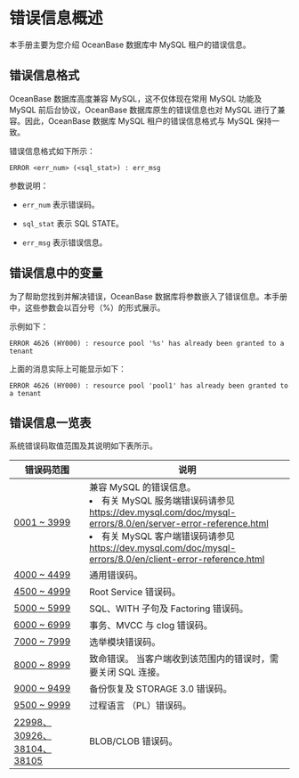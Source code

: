 # 错误信息概述

本手册主要为您介绍 OceanBase 数据库中 MySQL 租户的错误信息。

## 错误信息格式

OceanBase 数据库高度兼容 MySQL，这不仅体现在常用 MySQL 功能及 MySQL 前后台协议，OceanBase 数据库原生的错误信息也对 MySQL 进行了兼容。因此，OceanBase 数据库 MySQL 租户的错误信息格式与 MySQL 保持一致。

错误信息格式如下所示：

```unknow
ERROR <err_num> (<sql_stat>) : err_msg
```

参数说明：

* `err_num` 表示错误码。

* `sql_stat` 表示 SQL STATE。

* `err_msg` 表示错误信息。

## 错误信息中的变量

为了帮助您找到并解决错误，OceanBase 数据库将参数嵌入了错误信息。本手册中，这些参数会以百分号（%）的形式展示。

示例如下：

```unknow
ERROR 4626 (HY000) : resource pool '%s' has already been granted to a tenant
```

上面的消息实际上可能显示如下：

```unknow
ERROR 4626 (HY000) : resource pool 'pool1' has already been granted to a tenant
```

## 错误信息一览表

系统错误码取值范围及其说明如下表所示。

| 错误码范围     | 说明    |
|---------------------|-------------------------|
| [0001 \~ 3999](../600.error-code-of-mysql-mode/200.0001-3999-of-mysql-mode.md)            | 兼容 MySQL 的错误信息。 <li>有关 MySQL 服务端错误码请参见<br> <https://dev.mysql.com/doc/mysql-errors/8.0/en/server-error-reference.html>   <li>有关 MySQL 客户端错误码请参见<br> <https://dev.mysql.com/doc/mysql-errors/8.0/en/client-error-reference.html>    |
| [4000 \~ 4499](../600.error-code-of-mysql-mode/300.4000-4499-of-mysql-mode.md)            | 通用错误码。   |
| [4500 \~ 4999](../600.error-code-of-mysql-mode/400.4500-4999-of-mysql-mode.md)            | Root Service 错误码。  |
| [5000 \~ 5999](../600.error-code-of-mysql-mode/500.5000-5999-of-mysql-mode.md)            | SQL、WITH 子句及 Factoring 错误码。     |
| [6000 \~ 6999](../600.error-code-of-mysql-mode/600.6000-6999-of-mysql-mode.md)            | 事务、MVCC 与 clog 错误码。  |
| [7000 \~ 7999](../600.error-code-of-mysql-mode/700.7000-7999-of-mysql-mode.md)            | 选举模块错误码。 |
| [8000 \~ 8999](../600.error-code-of-mysql-mode/800.8000-8999-of-mysql-mode.md)            | 致命错误。 当客户端收到该范围内的错误时，需要关闭 SQL 连接。        |
| [9000 \~ 9499](../600.error-code-of-mysql-mode/900.9000-9499-of-mysql-mode.md)            | 备份恢复及 STORAGE 3.0 错误码。  |
| [9500 \~ 9999](../600.error-code-of-mysql-mode/1000.9500-9999-of-mysql-mode.md)            | 过程语言 （PL）错误码。  |
| [22998、30926、38104、38105](../600.error-code-of-mysql-mode/1100.22998-30926-38104-38105-of-mysql-mode.md) | BLOB/CLOB 错误码。 |
